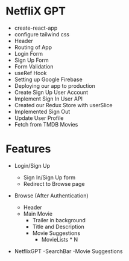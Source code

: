 # NetfliX GPT

- create-react-app
- configure tailwind css
- Header
- Routing of App
- Login Form
- Sign Up Form
- Form Validation
- useRef Hook
- Setting up Google Firebase
- Deploying our app to production
- Create Sign Up User Account
- Implement Sign In User API
- Created our Redux Store with userSlice
- Implemented Sign Out
- Update User Profile 
- Fetch from TMDB Movies    


# Features
- Login/Sign Up 
    - Sign In/Sign Up form
    - Redirect to Browse page
- Browse (After Authentication)
    - Header
    - Main Movie
        - Trailer in background
        - Title and Description 
        - Movie Suggestions
            - MovieLists * N

- NetflixGPT
    -SearchBar 
    -Movie Suggestions
